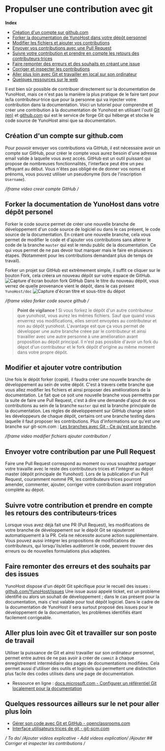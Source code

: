 # Propulser une contribution avec git

**Index**
 - [Création d'un compte sur github.com](#CreationCompteGithub)
 - [Forker la documentation de YunoHost dans votre dépôt personnel](#ForkerDocumentationYunoHost)
 - [Modifier les fichiers et ajouter vos contributions](#ModifAjoutContrib)
 - [Envoyer vos contributions avec une Pull Request](#EnvoyerPR)
 - [Suivre votre contribution et prendre en compte les retours des contributeurs·trices](#SuivreContributions)
 - [Faire remonter des erreurs et des souhaits en créant une issue](#RemonterIssues)
 - [Corriger et inspecter les contributions](#ReviewContrib)
 - [Aller plus loin avec Git et travailler en local sur son ordinateur](#PlusLoinGitOrdi)
 - [Quelques ressources sur le web](#LiensWeb)

Il est bien sûr possible de contribuer directement sur la documentation de YunoHost, mais ce n'est pas la manière la plus pratique de le faire tant pour le/la contributeur·trice que pour la personne qui va injecter votre contribution dans la documentation. Voici un tutoriel pour comprendre et créer une contribution à la documentation de Yunohost en utilisant l'outil [Git (en)](https://git-scm.com/) et [github.com](http://github.com/) qui est le service de forge Git qui héberge et stocke le code source de YunoHost ainsi que sa documentation.

## Création d'un compte sur github.com <a name="CreationCompteGithub"></a>
Pour pouvoir envoyer vos contributions via GitHub, il est nécessaire avoir un compte sur GitHub, pour créer le compte vous aurez besoin d'une adresse email valide à laquelle vous avez accès. GitHub est un outil puissant qui propose de nombreuses fonctionnalités, l'interface peut être un peu effrayant au début.
Vous n'êtes pas obligé·ée de donner vos noms et prénoms, vous pouvez utiliser un pseudonyme (lors de l'inscription `Username`).

*/iframe video creer compte GitHub /*


## Forker la documentation de YunoHost dans votre dépôt personel <a name="ForkerDocumentationYunoHost"></a>
Forker le code source permet de créer une nouvelle branche de développement d'un code source de logiciel ou dans le cas présent, le code source de la documentation. En créant une nouvelle branche, cela vous permet de modifier le code et d'ajouter vos contributions sans altérer le code de la branche `master` qui est le rendu public de la documentation. Ce qui vous permet de ne pas devoir tout marquer mais le faire en plusieurs étapes. (Notamment pour les contributions demandant plus de temps de travail).

Forker un projet sur GitHub est extrêmement simple, il suffit ce cliquer sur le bouton Fork, cela créera un nouveau dépôt sur votre espace de GitHub.
![Capture d'écran bouton fork GitHub](/images/dug_fork.png)
Dans le titre du nouveau dépôt, vous verrez de quelle provenance vient le dépôt, dans le cas présent `YunoHost/doc`
![Capture d'écran titre et sous-titre du dépot](/images/dug_fork_source.png)

*/iframe video forker code source github /*


> **Point de vigilance !**
> Si vous forkez le dépôt d'un autre contributeur que yunohost, vous aurez les mêmes fichiers. Sauf que quand vous enverrez vos modifications, elles seront envoyées au contributeur et non au dépôt yunohost. L'avantage est que ça vous permet de développer une autre branche créee par le contributeur et ainsi travailler avec une autre personne à une amélioration avant proposition au dépôt principal.
> Il n'est pas possible d'avoir un fork du dépot d'un contributeur et le fork dépôt d'origine au même moment dans votre propre dépôt.

## Modifier et ajouter votre contribution <a name="ModifAjoutContrib"></a>
Une fois le dépôt forker (copié), il faudra créer une nouvelle branche de développement au sein de votre dépôt. C'est à travers cette branche que vous allez modifier les fichiers et ainsi proposer des améliorations de la documentation. Le fait que ce soit une nouvelle branche vous permettra par la suite de faire une Pull Request, c'est à dire une demande d'ajout de vos contributions au sein de la branche `master` qui est la branche principale de la documentation. Les règles de développement sur GitHub change selon les développeurs de chaque dépôt, certains ont une branche testing dans laquelle il faut proposer les contributions.
Plus d'informations sur qu'est une branche sur git-scm.com : [Les branches avec Git - Ce qu'est une branche](https://git-scm.com/book/fr/v1/Les-branches-avec-Git-Ce-qu-est-une-branche).

*/iframe video modifier fichiers ajouter contribution /*

## Envoyer votre contribution par une Pull Request <a name="EnvoyerPR"></a>
Faire une Pull Request correspond au moment ou vous souahitez partager votre travaille avec le reste des contributeurs⋅trices et l'intégrer au dépot master (dépôt principale de Yunohost). Lors de la publication d'un Pull Request, couramment nommé PR, les contributeurs⋅trices pourront amender, commenter, ajouter, corriger votre contribution avant intégration complète au dépot.

## Suivre votre contribution et prendre en compte les retours des contributeurs·trices <a name="SuivreContributions"></a>
Lorsque vous avez déjà fait une PR (Pull Request), les modifications de votre branche de développement sur le dépôt Git se rajouteront automatiquement à la PR. Cela ne nécessite aucune action supplémentaire. Vous pouvez aussi intégrer les propositions de modifications de contributeurs, qui lorsqu'ils/elles auditeront le code, peuvent trouver des erreurs ou de nouvelles formulations plus adaptées.

## Faire remonter des erreurs et des souhaits par des issues <a name="RemonterIssues"></a>
YunoHost dispose d'un dépôt Git spécifique pour le recueil des issues : [github.com/YunoHost/issues](https://github.com/YunoHost/issues)
Une issue aussi appelé ticket, est un problème identifié ou alors un souhait de développement ; dans le cas présent pour la documentation, mais c'est valable pour tout dépôt logiciel. Dans le cadre de la documentation de YunoHost il sera surtout proposé des issues pour le développement de la documentation, les problèmes identifiés étant facilement corrigeable.

## Aller plus loin avec Git et travailler sur son poste de travail <a name="PlusLoinGitOrdi"></a>
Utiliser la puissance de Git et ainsi travailler sur son ordinateur personnel, permet entre autres de ne pas avoir à créer de `commit` à chaque enregistrement intermédiaire des pages de documentations modifiées. Cela permet aussi d'utiliser des outils et logiciels qui permettent une distinction plus facile des codes utilisés dans une page de documentation.

- Ressource en ligne : [docs.microsoft.com - Configurer un référentiel Git localement pour la documentation](https://docs.microsoft.com/fr-fr/contribute/get-started-setup-local)

## Quelques ressources ailleurs sur le net pour aller plus loin <a name="LiensWeb"></a>
 - [Gérer son code avec Git et GitHub - openclassrooms.com](https://openclassrooms.com/fr/courses/2342361-gerez-votre-code-avec-git-et-github)
 - [Interface utilisateurs·trices de git - git-scm.com](https://git-scm.com/download/gui/linux)

*/ To do/*
*/Ajouter vidéos explicative - Add videos explication/*
*/Ajouter ## Corriger et inspecter les contributions /*
